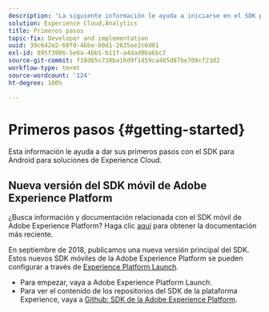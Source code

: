 ```yaml
---
description: 'La siguiente información le ayuda a iniciarse en el SDK para Android para soluciones de Experience Cloud '
solution: Experience Cloud,Analytics
title: Primeros pasos
topic-fix: Developer and implementation
uuid: 39c642e2-60f0-4bbe-b0d1-2635ee2c6d01
exl-id: 895f3986-5e6a-4bb1-b11f-a4dad0ba6bc7
source-git-commit: f18d65c738ba16d9f1459ca485d87be708cf23d2
workflow-type: tm+mt
source-wordcount: '124'
ht-degree: 100%

---
```


# Primeros pasos {#getting-started}

Esta información le ayuda a dar sus primeros pasos con el SDK para Android para soluciones de Experience Cloud.

## Nueva versión del SDK móvil de Adobe Experience Platform

¿Busca información y documentación relacionada con el SDK móvil de Adobe Experience Platform? Haga clic [aquí](https://aep-sdks.gitbook.io/docs/) para obtener la documentación más reciente.

En septiembre de 2018, publicamos una nueva versión principal del SDK. Estos nuevos SDK móviles de la Adobe Experience Platform se pueden configurar a través de [Experience Platform Launch](https://www.adobe.com/es/experience-platform/launch.html).

* Para empezar, vaya a Adobe Experience Platform Launch.
* Para ver el contenido de los repositorios del SDK de la plataforma Experience, vaya a [Github: SDK de la Adobe Experience Platform](https://github.com/Adobe-Marketing-Cloud/acp-sdks).
